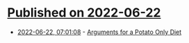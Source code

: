 # [Published on 2022-06-22](index.md)

* [2022-06-22, 07:01:08](https://news.ycombinator.com/item?id=31832846) - [Arguments for a Potato Only Diet](https://slimemoldtimemold.com/2022/04/29/potato-diet-community-trial-sign-up-now-lol/)
